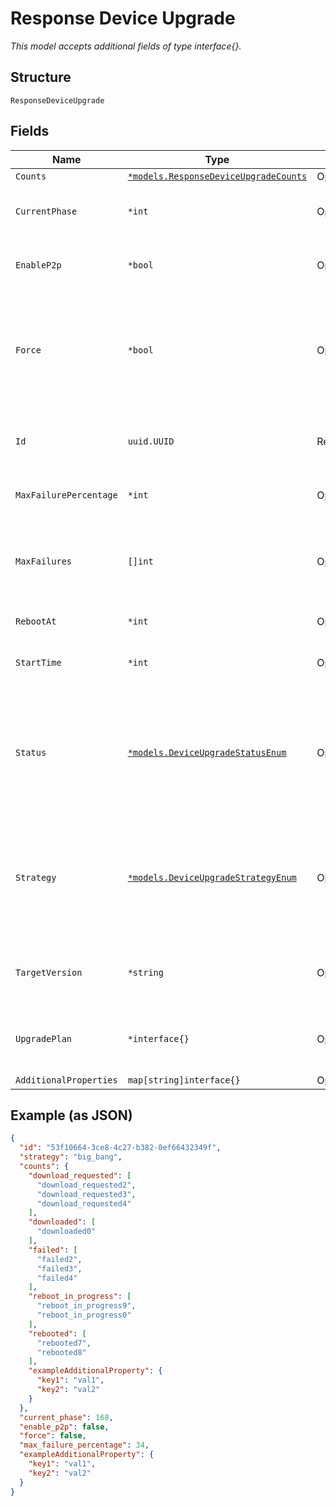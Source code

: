 
# Response Device Upgrade

*This model accepts additional fields of type interface{}.*

## Structure

`ResponseDeviceUpgrade`

## Fields

| Name | Type | Tags | Description |
|  --- | --- | --- | --- |
| `Counts` | [`*models.ResponseDeviceUpgradeCounts`](../../doc/models/response-device-upgrade-counts.md) | Optional | - |
| `CurrentPhase` | `*int` | Optional | current canary or rrm phase in progress |
| `EnableP2p` | `*bool` | Optional | whether to allow local AP-to-AP FW upgrade |
| `Force` | `*bool` | Optional | whether to force upgrade when requested version is same as running version |
| `Id` | `uuid.UUID` | Required | Unique ID of the object instance in the Mist Organnization |
| `MaxFailurePercentage` | `*int` | Optional | percentage of failures allowed |
| `MaxFailures` | `[]int` | Optional | number of failures allowed within a canary phase or serial rollout |
| `RebootAt` | `*int` | Optional | reboot start time in epoch |
| `StartTime` | `*int` | Optional | firmware download start time in epoch |
| `Status` | [`*models.DeviceUpgradeStatusEnum`](../../doc/models/device-upgrade-status-enum.md) | Optional | status upgrade is in. enum: `cancelled`, `completed`, `created`, `downloaded`, `downloading`, `failed`, `upgrading` |
| `Strategy` | [`*models.DeviceUpgradeStrategyEnum`](../../doc/models/device-upgrade-strategy-enum.md) | Optional | For APs only. enum: `big_bang` (upgrade all at once), `canary`, `rrm`, `serial` (one at a time)<br>**Default**: `"big_bang"` |
| `TargetVersion` | `*string` | Optional | version to upgrade to<br>**Constraints**: *Minimum Length*: `1` |
| `UpgradePlan` | `*interface{}` | Optional | a dictionary of rrm phase number to devices part of that phase |
| `AdditionalProperties` | `map[string]interface{}` | Optional | - |

## Example (as JSON)

```json
{
  "id": "53f10664-3ce8-4c27-b382-0ef66432349f",
  "strategy": "big_bang",
  "counts": {
    "download_requested": [
      "download_requested2",
      "download_requested3",
      "download_requested4"
    ],
    "downloaded": [
      "downloaded0"
    ],
    "failed": [
      "failed2",
      "failed3",
      "failed4"
    ],
    "reboot_in_progress": [
      "reboot_in_progress9",
      "reboot_in_progress0"
    ],
    "rebooted": [
      "rebooted7",
      "rebooted8"
    ],
    "exampleAdditionalProperty": {
      "key1": "val1",
      "key2": "val2"
    }
  },
  "current_phase": 168,
  "enable_p2p": false,
  "force": false,
  "max_failure_percentage": 34,
  "exampleAdditionalProperty": {
    "key1": "val1",
    "key2": "val2"
  }
}
```

